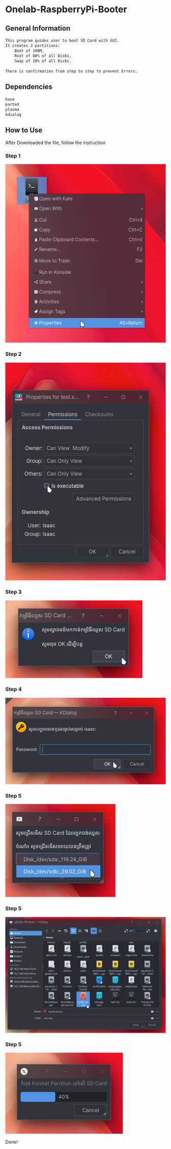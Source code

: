 # Onelab-RaspberryPi-Booter

## General Information

```
This program guides user to boot SD Card with GUI. 
It creates 3 partitions: 
    Boot of 100M, 
    Root of 80% of all Disks, 
    Swap of 20% of all Disks.

There is confirmation from step to step to prevent Errors.
```


## Dependencies

```
base
parted
plasma
kdialog
```


## How to Use
After Downloaded the file, follow the instruction

### Step 1
![Right Click on File](https://github.com/koompi/onelab-raspberrypi-booter/blob/master/images/Rightclick.png?raw=true)

### Step 2

![Tick Execute Box and Click OK](https://github.com/koompi/onelab-raspberrypi-booter/blob/master/images/Propertybox.png?raw=true)

### Step 3

![Screen 1 (Greeter)](https://github.com/koompi/onelab-raspberrypi-booter/blob/master/images/step1.png?raw=true)

### Step 4

![Screen 2 (Password Box)](https://github.com/koompi/onelab-raspberrypi-booter/blob/master/images/step2.png?raw=true)

### Step 5

![Screen 3 (Dropdown Select SD Card)](https://github.com/koompi/onelab-raspberrypi-booter/blob/master/images/step3.png?raw=true)

### Step 5

![Screen 4 (Select Boot File)](https://github.com/koompi/onelab-raspberrypi-booter/blob/master/images/step4.png?raw=true)

### Step 5

![Screen 5 (Progress Box)](https://github.com/koompi/onelab-raspberrypi-booter/blob/master/images/step5.png?raw=true)

Done!